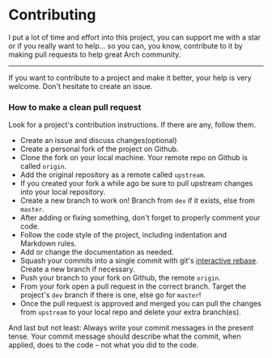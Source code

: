# Contributing

I put a lot of time and effort into this project, you can support me with a star or if you really want to help... so you can, you know, contribute to it by making pull requests to help great Arch community.

---

If you want to contribute to a project and make it better, your help is very welcome. Don't hesitate to create an issue.

### How to make a clean pull request

Look for a project's contribution instructions. If there are any, follow them.

- Create an issue and discuss changes(optional)
- Create a personal fork of the project on Github.
- Clone the fork on your local machine. Your remote repo on Github is called `origin`.
- Add the original repository as a remote called `upstream`.
- If you created your fork a while ago be sure to pull upstream changes into your local repository.
- Create a new branch to work on! Branch from `dev` if it exists, else from `master`.
- After adding or fixing something, don't forget to properly comment your code.
- Follow the code style of the project, including indentation and Markdown rules.
- Add or change the documentation as needed.
- Squash your commits into a single commit with git's [interactive rebase](https://help.github.com/articles/interactive-rebase). Create a new branch if necessary.
- Push your branch to your fork on Github, the remote `origin`.
- From your fork open a pull request in the correct branch. Target the project's `dev` branch if there is one, else go for `master`!
- Once the pull request is approved and merged you can pull the changes from `upstream` to your local repo and delete your extra branch(es).

And last but not least: Always write your commit messages in the present tense. Your commit message should describe what the commit, when applied, does to the code – not what you did to the code.
